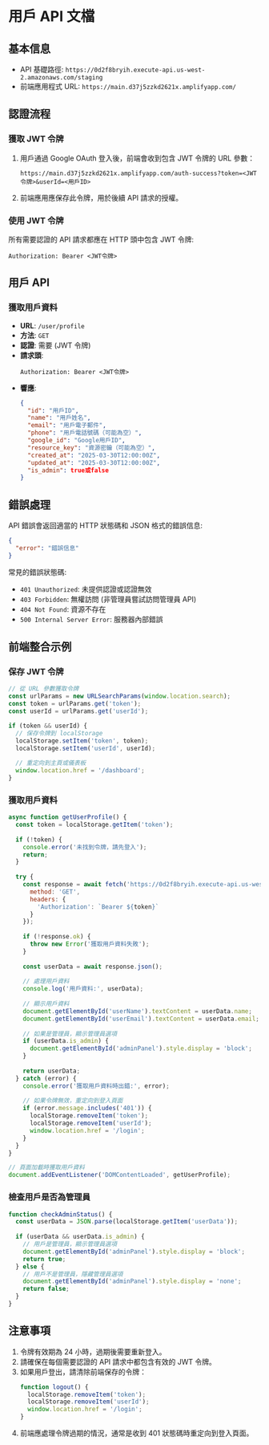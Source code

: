 # 用戶 API 文檔

## 基本信息

- API 基礎路徑: `https://0d2f8bryih.execute-api.us-west-2.amazonaws.com/staging`
- 前端應用程式 URL: `https://main.d37j5zzkd2621x.amplifyapp.com/`

## 認證流程

### 獲取 JWT 令牌

1. 用戶通過 Google OAuth 登入後，前端會收到包含 JWT 令牌的 URL 參數：
   ```
   https://main.d37j5zzkd2621x.amplifyapp.com/auth-success?token=<JWT令牌>&userId=<用戶ID>
   ```

2. 前端應用應保存此令牌，用於後續 API 請求的授權。

### 使用 JWT 令牌

所有需要認證的 API 請求都應在 HTTP 頭中包含 JWT 令牌:

```
Authorization: Bearer <JWT令牌>
```

## 用戶 API

### 獲取用戶資料

- **URL**: `/user/profile`
- **方法**: `GET`
- **認證**: 需要 (JWT 令牌)
- **請求頭**:
  ```
  Authorization: Bearer <JWT令牌>
  ```
- **響應**:
  ```json
  {
    "id": "用戶ID",
    "name": "用戶姓名",
    "email": "用戶電子郵件",
    "phone": "用戶電話號碼（可能為空）",
    "google_id": "Google用戶ID",
    "resource_key": "資源密鑰（可能為空）",
    "created_at": "2025-03-30T12:00:00Z",
    "updated_at": "2025-03-30T12:00:00Z",
    "is_admin": true或false
  }
  ```

## 錯誤處理

API 錯誤會返回適當的 HTTP 狀態碼和 JSON 格式的錯誤信息:

```json
{
  "error": "錯誤信息"
}
```

常見的錯誤狀態碼:

- `401 Unauthorized`: 未提供認證或認證無效
- `403 Forbidden`: 無權訪問 (非管理員嘗試訪問管理員 API)
- `404 Not Found`: 資源不存在
- `500 Internal Server Error`: 服務器內部錯誤

## 前端整合示例

### 保存 JWT 令牌

```javascript
// 從 URL 參數獲取令牌
const urlParams = new URLSearchParams(window.location.search);
const token = urlParams.get('token');
const userId = urlParams.get('userId');

if (token && userId) {
  // 保存令牌到 localStorage
  localStorage.setItem('token', token);
  localStorage.setItem('userId', userId);
  
  // 重定向到主頁或儀表板
  window.location.href = '/dashboard';
}
```

### 獲取用戶資料

```javascript
async function getUserProfile() {
  const token = localStorage.getItem('token');
  
  if (!token) {
    console.error('未找到令牌，請先登入');
    return;
  }
  
  try {
    const response = await fetch('https://0d2f8bryih.execute-api.us-west-2.amazonaws.com/staging/user/profile', {
      method: 'GET',
      headers: {
        'Authorization': `Bearer ${token}`
      }
    });
    
    if (!response.ok) {
      throw new Error('獲取用戶資料失敗');
    }
    
    const userData = await response.json();
    
    // 處理用戶資料
    console.log('用戶資料:', userData);
    
    // 顯示用戶資料
    document.getElementById('userName').textContent = userData.name;
    document.getElementById('userEmail').textContent = userData.email;
    
    // 如果是管理員，顯示管理員選項
    if (userData.is_admin) {
      document.getElementById('adminPanel').style.display = 'block';
    }
    
    return userData;
  } catch (error) {
    console.error('獲取用戶資料時出錯:', error);
    
    // 如果令牌無效，重定向到登入頁面
    if (error.message.includes('401')) {
      localStorage.removeItem('token');
      localStorage.removeItem('userId');
      window.location.href = '/login';
    }
  }
}

// 頁面加載時獲取用戶資料
document.addEventListener('DOMContentLoaded', getUserProfile);
```

### 檢查用戶是否為管理員

```javascript
function checkAdminStatus() {
  const userData = JSON.parse(localStorage.getItem('userData'));
  
  if (userData && userData.is_admin) {
    // 用戶是管理員，顯示管理員選項
    document.getElementById('adminPanel').style.display = 'block';
    return true;
  } else {
    // 用戶不是管理員，隱藏管理員選項
    document.getElementById('adminPanel').style.display = 'none';
    return false;
  }
}
```

## 注意事項

1. 令牌有效期為 24 小時，過期後需要重新登入。
2. 請確保在每個需要認證的 API 請求中都包含有效的 JWT 令牌。
3. 如果用戶登出，請清除前端保存的令牌：
   ```javascript
   function logout() {
     localStorage.removeItem('token');
     localStorage.removeItem('userId');
     window.location.href = '/login';
   }
   ```
4. 前端應處理令牌過期的情況，通常是收到 401 狀態碼時重定向到登入頁面。
